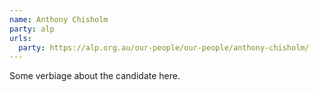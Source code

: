 ```yaml
---
name: Anthony Chisholm
party: alp
urls:
  party: https://alp.org.au/our-people/our-people/anthony-chisholm/
---
```

Some verbiage about the candidate here.
